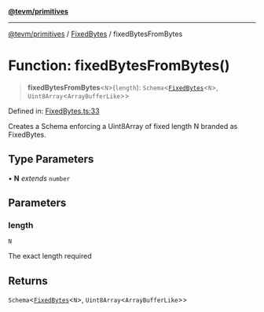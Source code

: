 [**@tevm/primitives**](../../../README.md)

***

[@tevm/primitives](../../../globals.md) / [FixedBytes](../README.md) / fixedBytesFromBytes

# Function: fixedBytesFromBytes()

> **fixedBytesFromBytes**\<`N`\>(`length`): `Schema`\<[`FixedBytes`](../type-aliases/FixedBytes.md)\<`N`\>, `Uint8Array`\<`ArrayBufferLike`\>\>

Defined in: [FixedBytes.ts:33](https://github.com/evmts/tevm-monorepo/blob/main/packages/primitives/src/FixedBytes.ts#L33)

Creates a Schema enforcing a Uint8Array of fixed length N branded as FixedBytes<N>.

## Type Parameters

• **N** *extends* `number`

## Parameters

### length

`N`

The exact length required

## Returns

`Schema`\<[`FixedBytes`](../type-aliases/FixedBytes.md)\<`N`\>, `Uint8Array`\<`ArrayBufferLike`\>\>
